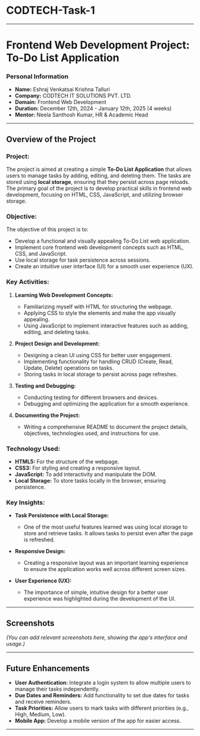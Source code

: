 # CODTECH-Task-1

---

# **Frontend Web Development Project: To-Do List Application**

### **Personal Information**

- **Name:** Eshraj Venkatsai Krishna Talluri
- **Company:** CODTECH IT SOLUTIONS PVT. LTD.
- **Domain:** Frontend Web Development
- **Duration:** December 12th, 2024 - January 12th, 2025 (4 weeks)
- **Mentor:** Neela Santhosh Kumar, HR & Academic Head

---

## **Overview of the Project**

### **Project:**

The project is aimed at creating a simple **To-Do List Application** that allows users to manage tasks by adding, editing, and deleting them. The tasks are stored using **local storage**, ensuring that they persist across page reloads. The primary goal of the project is to develop practical skills in frontend web development, focusing on HTML, CSS, JavaScript, and utilizing browser storage.

### **Objective:**

The objective of this project is to:
- Develop a functional and visually appealing To-Do List web application.
- Implement core frontend web development concepts such as HTML, CSS, and JavaScript.
- Use local storage for task persistence across sessions.
- Create an intuitive user interface (UI) for a smooth user experience (UX).

### **Key Activities:**

1. **Learning Web Development Concepts:**
   - Familiarizing myself with HTML for structuring the webpage.
   - Applying CSS to style the elements and make the app visually appealing.
   - Using JavaScript to implement interactive features such as adding, editing, and deleting tasks.

2. **Project Design and Development:**
   - Designing a clean UI using CSS for better user engagement.
   - Implementing functionality for handling CRUD (Create, Read, Update, Delete) operations on tasks.
   - Storing tasks in local storage to persist across page refreshes.

3. **Testing and Debugging:**
   - Conducting testing for different browsers and devices.
   - Debugging and optimizing the application for a smooth experience.

4. **Documenting the Project:**
   - Writing a comprehensive README to document the project details, objectives, technologies used, and instructions for use.

### **Technology Used:**

- **HTML5:** For the structure of the webpage.
- **CSS3:** For styling and creating a responsive layout.
- **JavaScript:** To add interactivity and manipulate the DOM.
- **Local Storage:** To store tasks locally in the browser, ensuring persistence.

### **Key Insights:**

- **Task Persistence with Local Storage:** 
  - One of the most useful features learned was using local storage to store and retrieve tasks. It allows tasks to persist even after the page is refreshed.
  
- **Responsive Design:** 
  - Creating a responsive layout was an important learning experience to ensure the application works well across different screen sizes.

- **User Experience (UX):**
  - The importance of simple, intuitive design for a better user experience was highlighted during the development of the UI.


---

## **Screenshots**

_(You can add relevant screenshots here, showing the app's interface and usage.)_

---

## **Future Enhancements**

- **User Authentication:** Integrate a login system to allow multiple users to manage their tasks independently.
- **Due Dates and Reminders:** Add functionality to set due dates for tasks and receive reminders.
- **Task Priorities:** Allow users to mark tasks with different priorities (e.g., High, Medium, Low).
- **Mobile App:** Develop a mobile version of the app for easier access.

---
